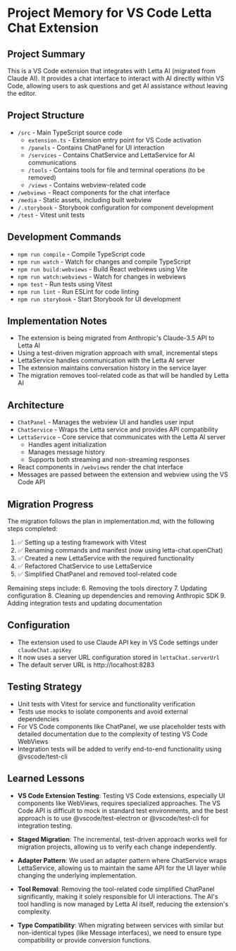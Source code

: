 # Project Memory for VS Code Letta Chat Extension

## Project Summary
This is a VS Code extension that integrates with Letta AI (migrated from Claude AI). It provides a chat interface to interact with AI directly within VS Code, allowing users to ask questions and get AI assistance without leaving the editor.

## Project Structure
- `/src` - Main TypeScript source code
  - `extension.ts` - Extension entry point for VS Code activation
  - `/panels` - Contains ChatPanel for UI interaction
  - `/services` - Contains ChatService and LettaService for AI communications
  - `/tools` - Contains tools for file and terminal operations (to be removed)
  - `/views` - Contains webview-related code
- `/webviews` - React components for the chat interface
- `/media` - Static assets, including built webview
- `/.storybook` - Storybook configuration for component development
- `/test` - Vitest unit tests

## Development Commands
- `npm run compile` - Compile TypeScript code
- `npm run watch` - Watch for changes and compile TypeScript
- `npm run build:webviews` - Build React webviews using Vite
- `npm run watch:webviews` - Watch for changes in webviews
- `npm test` - Run tests using Vitest
- `npm run lint` - Run ESLint for code linting
- `npm run storybook` - Start Storybook for UI development

## Implementation Notes
- The extension is being migrated from Anthropic's Claude-3.5 API to Letta AI
- Using a test-driven migration approach with small, incremental steps
- LettaService handles communication with the Letta AI server
- The extension maintains conversation history in the service layer
- The migration removes tool-related code as that will be handled by Letta AI

## Architecture
- `ChatPanel` - Manages the webview UI and handles user input
- `ChatService` - Wraps the Letta service and provides API compatibility
- `LettaService` - Core service that communicates with the Letta AI server
  - Handles agent initialization
  - Manages message history
  - Supports both streaming and non-streaming responses
- React components in `/webviews` render the chat interface
- Messages are passed between the extension and webview using the VS Code API

## Migration Progress
The migration follows the plan in implementation.md, with the following steps completed:
1. ✅ Setting up a testing framework with Vitest
2. ✅ Renaming commands and manifest (now using letta-chat.openChat)
3. ✅ Created a new LettaService with the required functionality
4. ✅ Refactored ChatService to use LettaService
5. ✅ Simplified ChatPanel and removed tool-related code

Remaining steps include:
6. Removing the tools directory
7. Updating configuration
8. Cleaning up dependencies and removing Anthropic SDK
9. Adding integration tests and updating documentation

## Configuration
- The extension used to use Claude API key in VS Code settings under `claudeChat.apiKey`
- It now uses a server URL configuration stored in `lettaChat.serverUrl`
- The default server URL is http://localhost:8283

## Testing Strategy
- Unit tests with Vitest for service and functionality verification
- Tests use mocks to isolate components and avoid external dependencies
- For VS Code components like ChatPanel, we use placeholder tests with detailed documentation due to the complexity of testing VS Code WebViews
- Integration tests will be added to verify end-to-end functionality using @vscode/test-cli

## Learned Lessons
- **VS Code Extension Testing**: Testing VS Code extensions, especially UI components like WebViews, requires specialized approaches. The VS Code API is difficult to mock in standard test environments, and the best approach is to use @vscode/test-electron or @vscode/test-cli for integration testing.

- **Staged Migration**: The incremental, test-driven approach works well for migration projects, allowing us to verify each change independently.

- **Adapter Pattern**: We used an adapter pattern where ChatService wraps LettaService, allowing us to maintain the same API for the UI layer while changing the underlying implementation.

- **Tool Removal**: Removing the tool-related code simplified ChatPanel significantly, making it solely responsible for UI interactions. The AI's tool handling is now managed by Letta AI itself, reducing the extension's complexity.

- **Type Compatibility**: When migrating between services with similar but non-identical types (like Message interfaces), we need to ensure type compatibility or provide conversion functions.